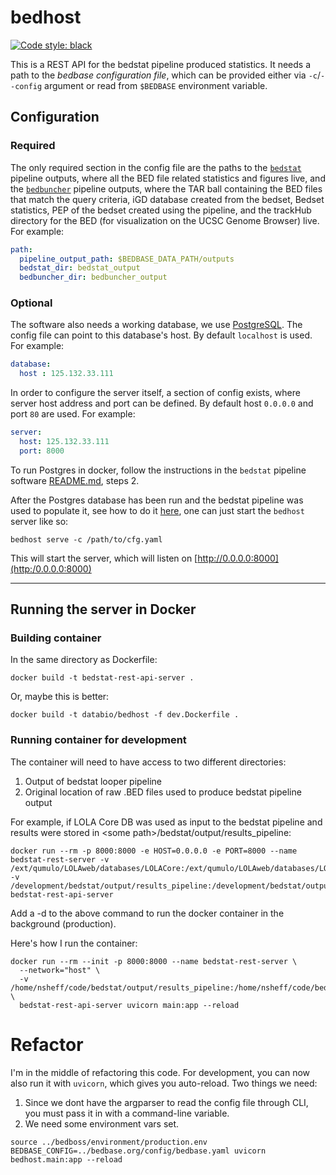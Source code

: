 # bedhost
[![Code style: black](https://img.shields.io/badge/code%20style-black-000000.svg)](https://github.com/psf/black)


This is a REST API for the bedstat pipeline produced statistics.
It needs a path to the *bedbase configuration file*, which can be provided either via `-c`/`--config` argument or read from `$BEDBASE` environment variable. 
## Configuration

### Required

The only required section in the config file are the paths to the [`bedstat`](https://github.com/databio/bedstat) pipeline outputs, where all the BED file related statistics and figures live, and the [`bedbuncher`](https://github.com/databio/bedbuncher) pipeline outputs, where the TAR ball containing the BED files that match the query criteria, iGD database created from the bedset, Bedset statistics, PEP of the bedset created using the pipeline, and the trackHub directory for the BED (for visualization on the UCSC Genome Browser) live.
For example:

```yaml
path:
  pipeline_output_path: $BEDBASE_DATA_PATH/outputs
  bedstat_dir: bedstat_output
  bedbuncher_dir: bedbuncher_output
```
### Optional

The software also needs a working database, we use [PostgreSQL](https://www.postgresql.org/). The config file can point to this database's host. By default `localhost` is used.
For example:

```yaml
database:
  host : 125.132.33.111
```

In order to configure the server itself, a section of config exists, where server host address and port can be defined. By default host `0.0.0.0` and port `80` are used.
For example:

```yaml
server:
  host: 125.132.33.111
  port: 8000
```

To run Postgres in docker, follow the instructions in the `bedstat` pipeline software [README.md](https://github.com/databio/bedstat/tree/trackHub#2-run-postgresql), steps 2.

After the Postgres database has been run and the bedstat pipeline was used to populate it, see how to do it [here](https://github.com/databio/bedstat/tree/trackHub#3-run-the-bedstat-pipeline-on-the-pep), one can just start the `bedhost` server like so:

```
bedhost serve -c /path/to/cfg.yaml
```

This will start the server, which will listen on [http://0.0.0.0:8000](http:/0.0.0.0:8000)

---

## Running the server in Docker

### Building container

In the same directory as Dockerfile:

```
docker build -t bedstat-rest-api-server .
```

Or, maybe this is better:

```
docker build -t databio/bedhost -f dev.Dockerfile .
```


### Running container for development

The container will need to have access to two different directories:

1. Output of bedstat looper pipeline
2. Original location of raw .BED files used to produce bedstat pipeline output

For example, if LOLA Core DB was used as input to the bedstat pipeline and results were stored in \<some path\>/bedstat/output/results_pipeline:

```
docker run --rm -p 8000:8000 -e HOST=0.0.0.0 -e PORT=8000 --name bedstat-rest-server -v /ext/qumulo/LOLAweb/databases/LOLACore:/ext/qumulo/LOLAweb/databases/LOLACore -v /development/bedstat/output/results_pipeline:/development/bedstat/output/results_pipeline bedstat-rest-api-server
```

Add a -d to the above command to run the docker container in the background (production).

Here's how I run the container:

```
docker run --rm --init -p 8000:8000 --name bedstat-rest-server \
  --network="host" \
  -v /home/nsheff/code/bedstat/output/results_pipeline:/home/nsheff/code/bedstat/output/results_pipeline \
  bedstat-rest-api-server uvicorn main:app --reload
```


# Refactor

I'm in the middle of refactoring this code.
For development, you can now also run it with `uvicorn`, which gives you auto-reload. Two things we need:

1. Since we dont have the argparser to read the config file through CLI, you must pass it in with a command-line variable.
2. We need some environment vars set.

```
source ../bedboss/environment/production.env
BEDBASE_CONFIG=../bedbase.org/config/bedbase.yaml uvicorn bedhost.main:app --reload
```
